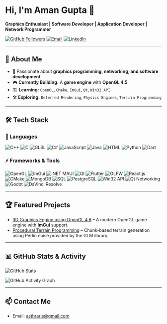 # Hi, I'm Aman Gupta 👋

**Graphics Enthusiast | Software Developer | Application Developer | Network Programmer**

[![GitHub Followers](https://img.shields.io/github/followers/Asthraris?label=Followers&style=social)](https://github.com/Asthraris) [![Email](https://img.shields.io/badge/Email-Contact-red?style=flat&logo=gmail&logoColor=white)](mailto:asthraris@gmail.com) [![LinkedIn](https://img.shields.io/badge/LinkedIn-Profile-blue?style=flat&logo=linkedin&logoColor=white)](https://www.linkedin.com/in/aman-gupta-7584a328b)

---

## 🚀 About Me

- 🎯 Passionate about **graphics programming, networking, and software development**
- 🎮 **Currently Building:** A **game engine** with **OpenGL 4.5**
- 🏗️ **Learning:** `OpenGL`, `CMake`, `ImGui`, `Qt`, `Win32 API`
- 🛠️ **Exploring:** `Deferred Rendering`, `Physics Engines`, `Terrain Programming`

---

## 🛠️ Tech Stack

### 🚀 Languages

![C++](https://img.shields.io/badge/-C++-00599C?style=flat&logo=cplusplus&logoColor=white) ![C](https://img.shields.io/badge/-C-00599C?style=flat&logo=c&logoColor=white) ![GLSL](https://img.shields.io/badge/-GLSL-00599C?style=flat&logo=glsl&logoColor=white) ![C#](https://img.shields.io/badge/-C%23-00599C?style=flat&logo=csharp&logoColor=white) ![JavaScript](https://img.shields.io/badge/-JavaScript-00599C?style=flat&logo=javascript&logoColor=white) ![Java](https://img.shields.io/badge/-Java-00599C?style=flat&logo=java&logoColor=white) ![HTML](https://img.shields.io/badge/-HTML-00599C?style=flat&logo=html5&logoColor=white) ![Python](https://img.shields.io/badge/-Python-00599C?style=flat&logo=python&logoColor=white) ![Dart](https://img.shields.io/badge/-Dart-00599C?style=flat&logo=dart&logoColor=white)

### ⚡ Frameworks & Tools

![OpenGL](https://img.shields.io/badge/-OpenGL-00599C?style=flat&logo=opengl&logoColor=white) ![ImGui](https://img.shields.io/badge/-ImGui-00599C?style=flat&logo=imgui&logoColor=white) ![.NET MAUI](https://img.shields.io/badge/-NET%20MAUI-00599C?style=flat&logo=dotnet&logoColor=white) ![Qt](https://img.shields.io/badge/-Qt-00599C?style=flat&logo=qt&logoColor=white) ![Flutter](https://img.shields.io/badge/-Flutter-00599C?style=flat&logo=flutter&logoColor=white) ![GLFW](https://img.shields.io/badge/-GLFW-00599C?style=flat&logo=glfw&logoColor=white) ![React.js](https://img.shields.io/badge/-React.js-00599C?style=flat&logo=react&logoColor=white) ![CMake](https://img.shields.io/badge/-CMake-00599C?style=flat&logo=cmake&logoColor=white) ![MongoDB](https://img.shields.io/badge/-MongoDB-00599C?style=flat&logo=mongodb&logoColor=white) ![SQL](https://img.shields.io/badge/-SQL-00599C?style=flat&logo=postgresql&logoColor=white) ![PostgreSQL](https://img.shields.io/badge/-PostgreSQL-00599C?style=flat&logo=postgresql&logoColor=white) ![Win32 API](https://img.shields.io/badge/-Win32%20API-00599C?style=flat&logo=windows&logoColor=white) ![Qt Networking](https://img.shields.io/badge/-Qt%20Networking-00599C?style=flat&logo=qt&logoColor=white) ![Godot](https://img.shields.io/badge/-Godot-00599C?style=flat&logo=godot&logoColor=white) ![DaVinci Resolve](https://img.shields.io/badge/-DaVinci%20Resolve-00599C?style=flat&logo=blackmagicdesign&logoColor=white)

---

## 🏆 Featured Projects

- [3D Graphics Engine using OpenGL 4.6](https://github.com/Asthraris/) – A modern OpenGL game engine with **ImGui** support.
- [Procedural Terrain Programming](https://github.com/your-username/network-sim) – Chunk-based terrain generation using Perlin noise provided by the GLM library.

---

## 📊 GitHub Stats & Activity

![GitHub Stats](https://github-readme-stats.vercel.app/api?username=Asthraris&show_icons=true&theme=github_dark)

![GitHub Activity Graph](https://github-readme-activity-graph.vercel.app/graph?username=Asthraris&theme=github-dark)

---

## 📫 Contact Me
- Email: [asthraris@gmail.com](mailto:asthraris@gmail.com)
  
